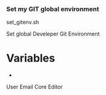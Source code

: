 ### Set my GIT global environment

set_gitenv.sh

Set global Develeper Git Environment

# Variables

-
User
Email
Core Editor
